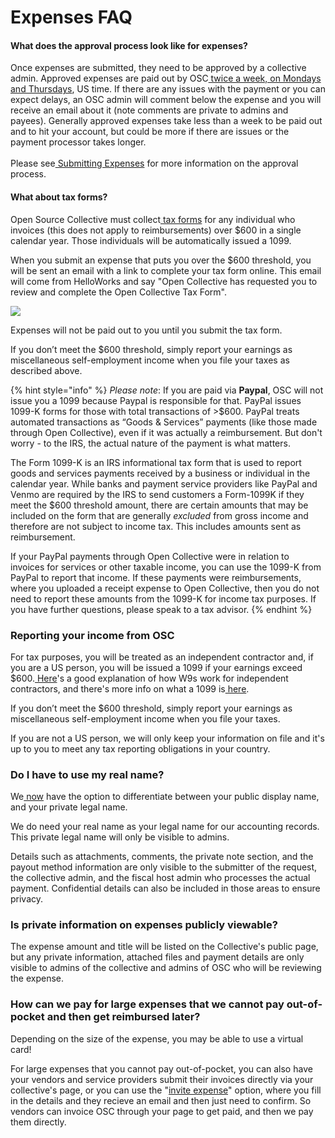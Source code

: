 # Expenses FAQ

#### What does the approval process look like for expenses?

Once expenses are submitted, they need to be approved by a collective admin. Approved expenses are paid out by OSC[ twice a week, on Mondays and Thursdays](https://docs.opencollective.foundation/how-it-works/basics#submitting-expenses), US time. If there are any issues with the payment or you can expect delays, an OSC admin will comment below the expense and you will receive an email about it (note comments are private to admins and payees). Generally approved expenses take less than a week to be paid out and to hit your account, but could be more if there are issues or the payment processor takes longer.\
\
Please see[ Submitting Expenses](https://docs.opencollective.com/help/expenses-and-getting-paid/submitting-expenses) for more information on the approval process.

#### What about tax forms?

Open Source Collective must collect[ tax forms](https://docs.opencollective.com/help/expenses-and-getting-paid/tax-information#info-for-expense-submitters-getting-paid) for any individual who invoices (this does not apply to reimbursements) over $600 in a single calendar year. Those individuals will be automatically issued a 1099.

When you submit an expense that puts you over the $600 threshold, you will be sent an email with a link to complete your tax form online. This email will come from HelloWorks and say "Open Collective has requested you to review and complete the Open Collective Tax Form".

![](https://lh4.googleusercontent.com/jYSwpNVkLYfrDUSWOKjOd4c6QffNtacb-gexnEtPto\_dtRxtOUW7LK3cDf6V-ggUZaUfDtIe53TbREAzWpPpXl4ryNV\_PSmk-\_dD4szpdzlz8igB3sar2kyndiF54-rqdsth5Jw)

Expenses will not be paid out to you until you submit the tax form.

If you don’t meet the $600 threshold, simply report your earnings as miscellaneous self-employment income when you file your taxes as described above.

{% hint style="info" %}
_Please note_: If you are paid via **Paypal**, OSC will not issue you a 1099 because Paypal is responsible for that. PayPal issues 1099-K forms for those with total transactions of >$600. PayPal treats automated transactions as “Goods & Services” payments (like those made through Open Collective), even if it was actually a reimbursement. But don't worry - to the IRS, the actual nature of the payment is what matters.

The Form 1099-K is an IRS informational tax form that is used to report goods and services payments received by a business or individual in the calendar year. While banks and payment service providers like PayPal and Venmo are required by the IRS to send customers a Form-1099K if they meet the $600 threshold amount, there are certain amounts that may be included on the form that are generally _excluded_ from gross income and therefore are not subject to income tax. This includes amounts sent as reimbursement.

If your PayPal payments through Open Collective were in relation to invoices for services or other taxable income, you can use the 1099-K from PayPal to report that income. If these payments were reimbursements, where you uploaded a receipt expense to Open Collective, then you do not need to report these amounts from the 1099-K for income tax purposes. If you have further questions, please speak to a tax advisor.
{% endhint %}

### Reporting your income from OSC

For tax purposes, you will be treated as an independent contractor and, if you are a US person, you will be issued a 1099 if your earnings exceed $600.[ Here](https://turbotax.intuit.com/tax-tools/tax-tips/Self-Employment-Taxes/Filing-IRS-Form-W-9/INF19741.html)'s a good explanation of how W9s work for independent contractors, and there's more info on what a 1099 is[ here](https://turbotax.intuit.com/tax-tools/tax-tips/Self-Employment-Taxes/What-is-an-IRS-1099-Form-/INF14810.html).

If you don’t meet the $600 threshold, simply report your earnings as miscellaneous self-employment income when you file your taxes.

If you are not a US person, we will only keep your information on file and it's up to you to meet any tax reporting obligations in your country.

### Do I have to use my real name?

We[ now](https://opencollective.com/opencollective/updates/new-legal-and-display-name-settings) have the option to differentiate between your public display name, and your private legal name.

We do need your real name as your legal name for our accounting records. This private legal name will only be visible to admins.

Details such as attachments, comments, the private note section, and the payout method information are only visible to the submitter of the request, the collective admin, and the fiscal host admin who processes the actual payment. Confidential details can also be included in those areas to ensure privacy.

### **Is private information on expenses publicly viewable?**

&#x20;The expense amount and title will be listed on the Collective's public page, but any private information, attached files and payment details are only visible to admins of the collective and admins of OSC who will be reviewing the expense.&#x20;

### How can we pay for large expenses that we cannot pay out-of-pocket and then get reimbursed later?

Depending on the size of the expense, you may be able to use a virtual card!

For large expenses that you cannot pay out-of-pocket, you can also have your vendors and service providers submit their invoices directly via your collective's page, or you can use the "[invite expense](https://docs.opencollective.com/help/expenses-and-getting-paid/submitting-expenses#inviting-a-third-party-to-submit-an-expense)" option, where you fill in the details and they recieve an email and then just need to confirm. So vendors can invoice OSC through your page to get paid, and then we pay them directly.
